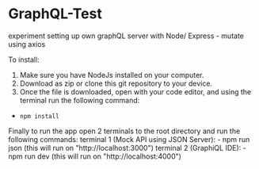 # GraphQL-Test
experiment setting up own graphQL server with Node/ Express - mutate using axios

To install: 
1. Make sure you have NodeJs installed on your computer.
2. Download as zip or clone this git repository to your device.
3. Once the file is downloaded, open with your code editor, and using the terminal run the following command: 
- `npm install` 

Finally to run the app open 2 terminals to the root directory and run the following commands:
terminal 1 (Mock API using JSON Server): - npm run json (this will run on "http://localhost:3000")
terminal 2 (GraphiQL IDE): - npm run dev (this will run on "http://localhost:4000")


